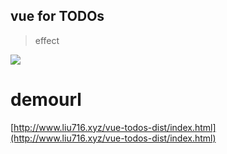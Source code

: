 ## vue for TODOs

> effect

![](http://i.imgur.com/L62JFas.png) 

# demourl

[http://www.liu716.xyz/vue-todos-dist/index.html](http://www.liu716.xyz/vue-todos-dist/index.html)


